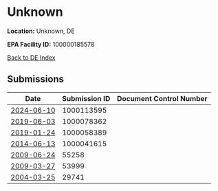 # Unknown

**Location:** Unknown, DE

**EPA Facility ID:** 100000185578

[Back to DE Index](../../index.md)

## Submissions

| Date | Submission ID | Document Control Number |
|------|--------------|-------------------------|
| [2024-06-10](submissions/1000113595.md) | 1000113595 |  |
| [2019-06-03](submissions/1000078362.md) | 1000078362 |  |
| [2019-01-24](submissions/1000058389.md) | 1000058389 |  |
| [2014-06-13](submissions/1000041615.md) | 1000041615 |  |
| [2009-06-24](submissions/55258.md) | 55258 |  |
| [2009-03-27](submissions/53999.md) | 53999 |  |
| [2004-03-25](submissions/29741.md) | 29741 |  |
